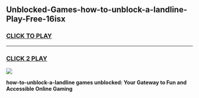 
## Unblocked-Games-how-to-unblock-a-landline-Play-Free-16isx
<h3>
<a href="https://premium76.site?title=how-to-unblock-a-landline&ref=10A">CLICK TO PLAY</a></h3>
<hr>

<h3>
<a href="https://premium76.site?title=how-to-unblock-a-landline&ref=10A">CLICK 2 PLAY</a>
  
</h3>

<a href="https://premium76.site?title=how-to-unblock-a-landline&ref=10A"><img src="https://clearcache.store/games.png"></a>


**how-to-unblock-a-landline games unblocked: Your Gateway to Fun and Accessible Online Gaming**
